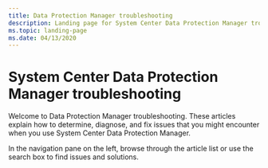 ```yaml
---
title: Data Protection Manager troubleshooting
description: Landing page for System Center Data Protection Manager troubleshooting articles.
ms.topic: landing-page
ms.date: 04/13/2020
---
```

# System Center Data Protection Manager troubleshooting

Welcome to Data Protection Manager troubleshooting. These articles explain how to determine, diagnose, and fix issues that you might encounter when you use System Center Data Protection Manager.

In the navigation pane on the left, browse through the article list or use the search box to find issues and solutions.